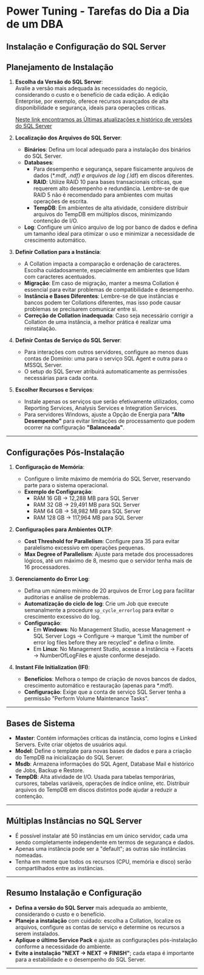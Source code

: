 # Power Tuning - Tarefas do Dia a Dia de um DBA

## Instalação e Configuração do SQL Server

## Planejamento de Instalação

1. **Escolha da Versão do SQL Server**:  
   Avalie a versão mais adequada às necessidades do negócio, considerando o custo e o benefício de cada edição. A edição Enterprise, por exemplo, oferece recursos avançados de alta disponibilidade e segurança, ideais para operações críticas.

   [Neste link encontramos as Últimas atualizações e histórico de versões do SQL Server](https://learn.microsoft.com/pt-br/troubleshoot/sql/releases/download-and-install-latest-updates)

2. **Localização dos Arquivos do SQL Server**:  
   - **Binários**: Defina um local adequado para a instalação dos binários do SQL Server.
   - **Databases**:
     - Para desempenho e segurança, separe fisicamente arquivos de dados (*.mdf, *.ndf) e arquivos de log (*.ldf) em discos diferentes.
     - **RAID**: Utilize RAID 10 para bases transacionais críticas, que requerem alto desempenho e redundância. Lembre-se de que RAID 5 não é recomendado para ambientes com muitas operações de escrita.
     - **TempDB**: Em ambientes de alta atividade, considere distribuir arquivos do TempDB em múltiplos discos, minimizando contenção de I/O.
   - **Log**: Configure um único arquivo de log por banco de dados e defina um tamanho ideal para otimizar o uso e minimizar a necessidade de crescimento automático.

3. **Definir Collation para a Instância**:  
   - A Collation impacta a comparação e ordenação de caracteres. Escolha cuidadosamente, especialmente em ambientes que lidam com caracteres acentuados.
   - **Migração**: Em caso de migração, manter a mesma Collation é essencial para evitar problemas de compatibilidade e desempenho.
   - **Instância e Bases Diferentes**: Lembre-se de que instâncias e bancos podem ter Collations diferentes, mas isso pode causar problemas se precisarem comunicar entre si.
   - **Correção de Collation inadequada**: Caso seja necessário corrigir a Collation de uma instância, a melhor prática é realizar uma reinstalação.

4. **Definir Contas de Serviço do SQL Server**:  
   - Para interações com outros servidores, configure ao menos duas contas de Domínio: uma para o serviço SQL Agent e outra para o MSSQL Server.
   - O setup do SQL Server atribuirá automaticamente as permissões necessárias para cada conta.

5. **Escolher Recursos e Serviços**:  
   - Instale apenas os serviços que serão efetivamente utilizados, como Reporting Services, Analysis Services e Integration Services.
   - Para servidores Windows, ajuste a Opção de Energia para **"Alto Desempenho"** para evitar limitações de processamento que podem ocorrer na configuração **"Balanceada"**.

---

## Configurações Pós-Instalação

1. **Configuração de Memória**:
   - Configure o limite máximo de memória do SQL Server, reservando parte para o sistema operacional.
   - **Exemplo de Configuração**:
     - RAM 16 GB → 12,288 MB para SQL Server
     - RAM 32 GB → 29,491 MB para SQL Server
     - RAM 64 GB → 58,982 MB para SQL Server
     - RAM 128 GB → 117,964 MB para SQL Server

2. **Configurações para Ambientes OLTP**:  
   - **Cost Threshold for Parallelism**: Configure para 35 para evitar paralelismo excessivo em operações pequenas.
   - **Max Degree of Parallelism**: Ajuste para metade dos processadores lógicos, até um máximo de 8, mesmo que o servidor tenha mais de 16 processadores.

3. **Gerenciamento do Error Log**:  
   - Defina um número mínimo de 20 arquivos de Error Log para facilitar auditorias e análise de problemas.
   - **Automatização do ciclo de log**: Crie um Job que execute semanalmente a procedure `sp_cycle_errorlog` para evitar o crescimento excessivo do log.
   - **Configuração**:
     - Em **Windows**: No Management Studio, acesse Management → SQL Server Logs → Configure → marque “Limit the number of error log files before they are recycled” e defina o limite.
     - Em **Linux**: No Management Studio, acesse a Instância → Facets → NumberOfLogFiles e ajuste conforme desejado.

4. **Instant File Initialization (IFI)**:  
   - **Benefícios**: Melhora o tempo de criação de novos bancos de dados, crescimento automático e restauração (apenas para *.mdf).
   - **Configuração**: Exige que a conta de serviço SQL Server tenha a permissão "Perform Volume Maintenance Tasks".

---

## Bases de Sistema

- **Master**: Contém informações críticas da instância, como logins e Linked Servers. Evite criar objetos de usuários aqui.
- **Model**: Define o template para novas bases de dados e para a criação do TempDB na inicialização do SQL Server.
- **Msdb**: Armazena informações do SQL Agent, Database Mail e histórico de Jobs, Backup e Restore.
- **TempDB**: Alta atividade de I/O. Usada para tabelas temporárias, cursores, tabelas variáveis, operações de índice online, etc. Distribuir arquivos do TempDB em discos distintos pode ajudar a reduzir a contenção.

---

## Múltiplas Instâncias no SQL Server

- É possível instalar até 50 instâncias em um único servidor, cada uma sendo completamente independente em termos de segurança e dados.
- Apenas uma instância pode ser a "default"; as outras são instâncias nomeadas.
- Tenha em mente que todos os recursos (CPU, memória e disco) serão compartilhados entre as instâncias.

---

## Resumo Instalação e Configuração

- **Defina a versão do SQL Server** mais adequada ao ambiente, considerando o custo e o benefício.
- **Planeje a instalação** com cuidado: escolha a Collation, localize os arquivos, configure as contas de serviço e determine os recursos a serem instalados.
- **Aplique o último Service Pack** e ajuste as configurações pós-instalação conforme a necessidade do ambiente.
- **Evite a instalação "NEXT → NEXT → FINISH"**; cada etapa é importante para a estabilidade e o desempenho do SQL Server.

---
